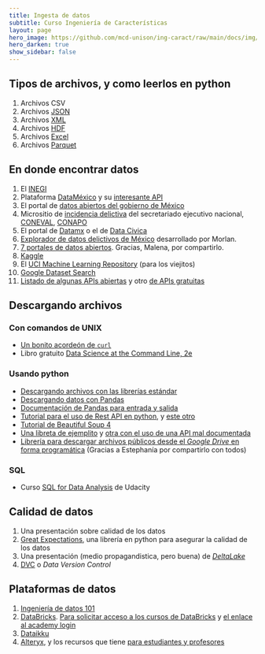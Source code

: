 ```yaml
---
title: Ingesta de datos 
subtitle: Curso Ingeniería de Características
layout: page
hero_image: https://github.com/mcd-unison/ing-caract/raw/main/docs/img/download-banner.jpg
hero_darken: true
show_sidebar: false
---
```



## Tipos de archivos, y como leerlos en python

1. Archivos CSV
2. Archivos [JSON](https://www.json.org/json-en.html)
3. Archivos [XML](https://www.w3schools.com/xml/default.asp)
4. Archivos [HDF](https://asdc.larc.nasa.gov/documents/tools/hdf.pdf)
5. Archivos [Excel](https://www.linkedin.com/pulse/why-all-data-scientists-learn-ms-excel-karthik-shashidhar)
6. Archivos [Parquet](https://databricks.com/glossary/what-is-parquet)


## En donde encontrar datos

1. El [INEGI](https://www.inegi.org.mx/default.html)
2. Plataforma [DataMéxico](https://datamexico.org/es) y su [interesante API](https://dev-api.datamexico.org/ui/)
3. El portal de [datos abiertos del gobierno de México](https://datos.gob.mx)
4. Micrositio de [incidencia delictiva](https://www.gob.mx/sesnsp/acciones-y-programas/incidencia-delictiva-299891?state=published) del secretariado ejecutivo nacional, [CONEVAL](https://www.coneval.org.mx/Paginas/principal.aspx), [CONAPO](https://www.gob.mx/conapo)
5. El portal de [Datamx](http://datamx.io) o el de [Data Civica](https://datacivica.org)
6. [Explorador de datos delictivos de México](http://www.morlan.mx/explorador_delictivo/) desarrollado por Morlan.
7. [7 portales de datos abiertos](https://github.com/mcd-unison/ing-caract/raw/main/pdf/fuentelibreinfo.JPG). Gracias, Malena, por compartirlo.
8. [Kaggle](https://www.kaggle.com/datasets)
9. El [UCI Machine Learning Repository](https://archive.ics.uci.edu/ml/index.php) (para los viejitos)
10. [Google Dataset Search](https://datasetsearch.research.google.com)
11. [Listado de algunas APIs abiertas](https://github.com/public-apis/public-apis) y otro [de APIs gratuitas](https://free-apis.github.io)


## Descargando archivos

### Con comandos de UNIX

- [Un bonito acordeón de `curl`](https://curl.se/docs/manual.html)
- Libro gratuito [Data Science at the Command Line, 2e](https://www.datascienceatthecommandline.com/2e/)


<!-- ### Usando R

- Usando [`ddownload.file`](https://www.rdocumentation.org/packages/utils/versions/3.6.2/topics/download.file)
- Descargando los datos [Directamente cuando se leen](https://www.datacamp.com/community/tutorials/r-data-import-tutorial?utm_source=adwords_ppc&utm_campaignid=1658343524&utm_adgroupid=63833881815&utm_device=c&utm_keyword=%2Bread%20%2Bdata%20%2Br&utm_matchtype=b&utm_network=g&utm_adpostion=&utm_creative=469789579419&utm_targetid=aud-522010995285:kwd-309793905111&utm_loc_interest_ms=&utm_loc_physical_ms=1010167&gclid=CjwKCAjw092IBhAwEiwAxR1lRvFJfvVx6UVJMwqkAUiVf7v6mqs-m5V2Ti3umTn1qbwYYvQOisnMRxoC2RgQAvD_BwE).
- [Acordeón de R para descarga de archivos](https://raw.githubusercontent.com/rstudio/cheatsheets/main/data-import.pdf)
- [Usando la API desde R](https://github.com/mcd-unison/ing-caract/raw/main/slides/ReadingFromAPIs.pdf)
- [Webscraping con R](https://github.com/mcd-unison/ing-caract/raw/main/slides/ReadingFromTheWeb.pdf)
- [Ejemplito de RMarkdown para descarga de datos](https://github.com/mcd-unison/ing-caract/raw/main/ejemplos/integracion/R/descarga_datos.Rmd)
 -->
### Usando python

- [Descargando archivos con las librerías estándar](https://betterprogramming.pub/3-simple-ways-to-download-files-with-python-569cb91acae6)
- [Descargando datos con Pandas](https://towardsdatascience.com/direct-to-pandas-dataframe-ab2e97ae7574)
- [Documentación de Pandas para entrada y salida](https://pandas.pydata.org/docs/user_guide/io.html)
- [Tutorial para el uso de Rest API en python](https://realpython.com/api-integration-in-python/), y [este otro](https://towardsdatascience.com/quick-fire-guide-to-apis-in-python-891dd98c8877)
- [Tutorial de Beautiful Soup 4](https://beautiful-soup-4.readthedocs.io)
- [Una libreta de ejemplito](https://github.com/mcd-unison/ing-caract/blob/main/ejemplos/integracion/python/descarga_datos.ipynb) y [otra con el uso de una API mal documentada](https://github.com/mcd-unison/ing-caract/blob/main/ejemplos/integracion/python/RNPDNO-API.ipynb)
- [Librería para descargar archivos públicos desde el *Google Drive* en forma programática](https://github.com/wkentaro/gdown) (Gracias a Estephanía por compartirlo con todos)

### SQL

- Curso [SQL for Data Analysis](https://www.udacity.com/course/sql-for-data-analysis--ud198) de Udacity


## Calidad de datos

1. Una presentación sobre calidad de los datos
2. [Great Expectations](https://greatexpectations.io), una librería en python para asegurar la calidad de los datos
3. Una presentación (medio propagandistica, pero buena) de [*DeltaLake*](https://github.com/mcd-unison/ing-caract/raw/main/slides/deltalake.pdf)
4. [DVC](https://dvc.org) o *Data Version Control*

## Plataformas de datos

1. [Ingeniería de datos 101](https://github.com/mcd-unison/ing-caract/raw/main/slides/data-eng-101.pdf)
2. [DataBricks](https://www.databricks.com). [Para solicitar acceso a los cursos de DataBricks](https://www.databricks.com/university) y [el enlace al academy login](https://www.databricks.com/learn/training/login)
3. [Dataikku](https://www.dataiku.com)
4. [Alteryx](https://www.alteryx.com), y los recursos que tiene [para estudiantes y profesores](https://www.alteryx.com/sparked)
